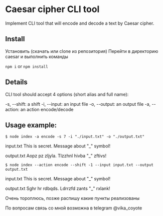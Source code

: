 # Caesar cipher CLI tool

Implement CLI tool that will encode and decode a text by Caesar cipher.

## Install

Установить (скачать или clone из репозитория)
Перейти в директорию caesar и выполнить команды

`npm i` or `npm install`

## Details

CLI tool should accept 4 options (short alias and full name):

-s, --shift: a shift
-i, --input: an input file
-o, --output: an output file
-a, --action: an action encode/decode

## Usage example:

`$ node index -a encode -s 7 -i "./input.txt" -o "./output.txt"`

input.txt This is secret. Message about "_" symbol!

output.txt Aopz pz zljyla. Tlzzhnl hivba "_" zftivs!

`$ node index --action encode --shift -1 --input input.txt --output output.txt`

input.txt This is secret. Message about "_" symbol!

output.txt Sghr hr rdbqds. Ldrrzfd zants "_" rxlank!

Очень тороплюсь, позже распишу какие пункты реализованы

По вопросам связь со мной возможна в telegram @vika_coyote